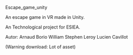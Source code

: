 Escape_game_unity

An escape game in VR made in Unity.

An Technological project for ESIEA.

Autor:
	Arnaud Borio
	William 
	Stephen Leroy
	Lucien Cavillot

(Warning download: Lot of asset)